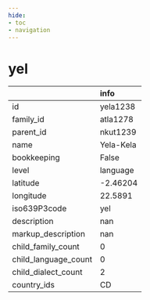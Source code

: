 ```yaml
---
hide:
- toc
- navigation
---
```

# yel
|                      | info      |
|:---------------------|:----------|
| id                   | yela1238  |
| family_id            | atla1278  |
| parent_id            | nkut1239  |
| name                 | Yela-Kela |
| bookkeeping          | False     |
| level                | language  |
| latitude             | -2.46204  |
| longitude            | 22.5891   |
| iso639P3code         | yel       |
| description          | nan       |
| markup_description   | nan       |
| child_family_count   | 0         |
| child_language_count | 0         |
| child_dialect_count  | 2         |
| country_ids          | CD        |